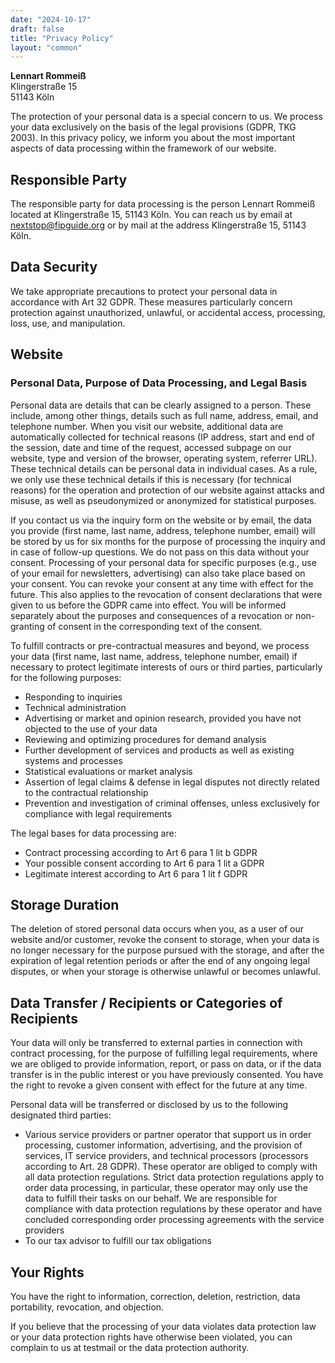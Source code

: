 ```yaml
---
date: "2024-10-17"
draft: false
title: "Privacy Policy"
layout: "common"
---
```


**Lennart Rommeiß**\
Klingerstraße 15\
51143 Köln

The protection of your personal data is a special concern to us. We process your data exclusively on the basis of the legal provisions (GDPR, TKG 2003). In this privacy policy, we inform you about the most important aspects of data processing within the framework of our website.

## Responsible Party
The responsible party for data processing is the person Lennart Rommeiß located at Klingerstraße 15, 51143 Köln. You can reach us by email at nextstop@fipguide.org or by mail at the address Klingerstraße 15, 51143 Köln.

## Data Security
We take appropriate precautions to protect your personal data in accordance with Art 32 GDPR. These measures particularly concern protection against unauthorized, unlawful, or accidental access, processing, loss, use, and manipulation.

## Website
### Personal Data, Purpose of Data Processing, and Legal Basis
Personal data are details that can be clearly assigned to a person. These include, among other things, details such as full name, address, email, and telephone number. When you visit our website, additional data are automatically collected for technical reasons (IP address, start and end of the session, date and time of the request, accessed subpage on our website, type and version of the browser, operating system, referrer URL). These technical details can be personal data in individual cases. As a rule, we only use these technical details if this is necessary (for technical reasons) for the operation and protection of our website against attacks and misuse, as well as pseudonymized or anonymized for statistical purposes.

If you contact us via the inquiry form on the website or by email, the data you provide (first name, last name, address, telephone number, email) will be stored by us for six months for the purpose of processing the inquiry and in case of follow-up questions. We do not pass on this data without your consent. Processing of your personal data for specific purposes (e.g., use of your email for newsletters, advertising) can also take place based on your consent. You can revoke your consent at any time with effect for the future. This also applies to the revocation of consent declarations that were given to us before the GDPR came into effect. You will be informed separately about the purposes and consequences of a revocation or non-granting of consent in the corresponding text of the consent.

To fulfill contracts or pre-contractual measures and beyond, we process your data (first name, last name, address, telephone number, email) if necessary to protect legitimate interests of ours or third parties, particularly for the following purposes:

* Responding to inquiries
* Technical administration
* Advertising or market and opinion research, provided you have not objected to the use of your data
* Reviewing and optimizing procedures for demand analysis
* Further development of services and products as well as existing systems and processes
* Statistical evaluations or market analysis
* Assertion of legal claims & defense in legal disputes not directly related to the contractual relationship
* Prevention and investigation of criminal offenses, unless exclusively for compliance with legal requirements

The legal bases for data processing are:

* Contract processing according to Art 6 para 1 lit b GDPR
* Your possible consent according to Art 6 para 1 lit a GDPR
* Legitimate interest according to Art 6 para 1 lit f GDPR

## Storage Duration
The deletion of stored personal data occurs when you, as a user of our website and/or customer, revoke the consent to storage, when your data is no longer necessary for the purpose pursued with the storage, and after the expiration of legal retention periods or after the end of any ongoing legal disputes, or when your storage is otherwise unlawful or becomes unlawful.

## Data Transfer / Recipients or Categories of Recipients
Your data will only be transferred to external parties in connection with contract processing, for the purpose of fulfilling legal requirements, where we are obliged to provide information, report, or pass on data, or if the data transfer is in the public interest or you have previously consented. You have the right to revoke a given consent with effect for the future at any time.

Personal data will be transferred or disclosed by us to the following designated third parties:

* Various service providers or partner operator that support us in order processing, customer information, advertising, and the provision of services, IT service providers, and technical processors (processors according to Art. 28 GDPR). These operator are obliged to comply with all data protection regulations. Strict data protection regulations apply to order data processing, in particular, these operator may only use the data to fulfill their tasks on our behalf. We are responsible for compliance with data protection regulations by these operator and have concluded corresponding order processing agreements with the service providers
* To our tax advisor to fulfill our tax obligations

## Your Rights
You have the right to information, correction, deletion, restriction, data portability, revocation, and objection.

If you believe that the processing of your data violates data protection law or your data protection rights have otherwise been violated, you can complain to us at testmail or the data protection authority.